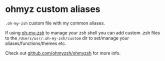 # ohmyz custom aliases

`.oh-my-zsh` custom file with my common aliases.

If using [oh-my-zsh](https://ohmyz.sh/) to manage your zsh shell you can add custom .zsh files to the `/Users/usr/.oh-my-zsh/custom` dir to set/manage your aliases/functions/themes etc.

Check out [github.com/ohmyzsh/ohmyzsh](https://github.com/ohmyzsh/ohmyzsh) for more info.
